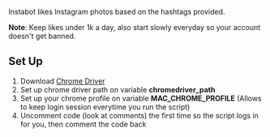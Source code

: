 
Instabot likes Instagram photos based on the hashtags provided.

**Note**: Keep likes under 1k a day, also start slowly everyday so your account doesn't get banned.

## Set Up

1. Download [Chrome Driver](https://www.automationtestinghub.com/download-chrome-driver/)
2. Set up chrome driver path on variable **chromedriver_path**
3. Set up your chrome profile on variable **MAC_CHROME_PROFILE** (Allows to keep login session everytime you run the script)
4. Uncomment code (look at comments) the first time so the script logs in for you, then comment the code back